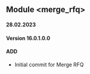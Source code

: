## Module <merge_rfq>

#### 28.02.2023
#### Version 16.0.1.0.0
#### ADD

- Initial commit for Merge RFQ
